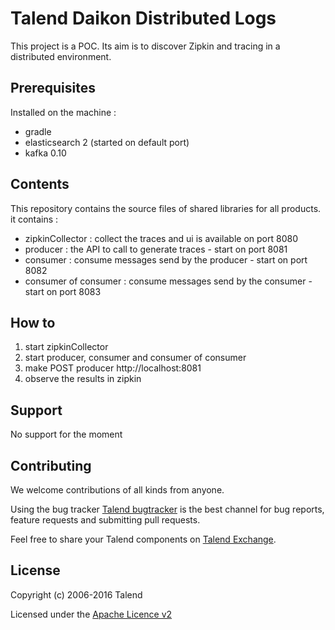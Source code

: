 # Talend Daikon Distributed Logs

This project is a POC. Its aim is to discover Zipkin and tracing in a distributed environment.

## Prerequisites
Installed on the machine : 
- gradle
- elasticsearch 2 (started on default port)
- kafka 0.10
## Contents

This repository contains the source files of shared libraries for all products. 
it contains :
* zipkinCollector : collect the traces and ui is available on port 8080
* producer : the API to call to generate traces - start on port 8081
* consumer : consume messages send by the producer - start on port 8082
* consumer of consumer : consume messages send by the consumer - start on port 8083

## How to
1) start zipkinCollector
2) start producer, consumer and consumer of consumer
3) make POST producer http://localhost:8081
4) observe the results in zipkin

## Support

No support for the moment


## Contributing

We welcome contributions of all kinds from anyone.

Using the bug tracker [Talend bugtracker](http://jira.talendforge.org/) is the best channel for bug reports, feature requests and submitting pull requests.

Feel free to share your Talend components on [Talend Exchange](http://www.talendforge.org/exchange).

## License

Copyright (c) 2006-2016 Talend

Licensed under the [Apache Licence v2](https://www.apache.org/licenses/LICENSE-2.0.txt)

